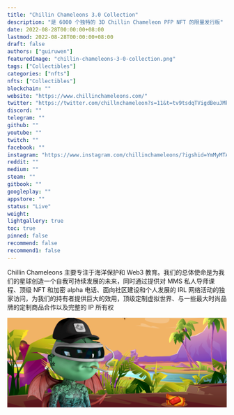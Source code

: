 ```yaml
---
title: "Chillin Chameleons 3.0 Collection"
description: "是 6000 个独特的 3D Chillin Chameleon PFP NFT 的限量发行版"
date: 2022-08-28T00:00:00+08:00
lastmod: 2022-08-28T00:00:00+08:00
draft: false
authors: ["guiruwen"]
featuredImage: "chillin-chameleons-3-0-collection.png"
tags: ["Collectibles"]
categories: ["nfts"]
nfts: ["Collectibles"]
blockchain: ""
website: "https://www.chillinchameleons.com/"
twitter: "https://twitter.com/chillnchameleon?s=11&t=tv9tsdqTVigdBeuJMkHp6Q"
discord: ""
telegram: ""
github: ""
youtube: ""
twitch: ""
facebook: ""
instagram: "https://www.instagram.com/chillinchameleons/?igshid=YmMyMTA2M2Y%3D"
reddit: ""
medium: ""
steam: ""
gitbook: ""
googleplay: ""
appstore: ""
status: "Live"
weight: 
lightgallery: true
toc: true
pinned: false
recommend: false
recommend1: false
---
```

Chillin Chameleons 主要专注于海洋保护和 Web3 教育。我们的总体使命是为我们的星球创造一个自我可持续发展的未来，同时通过提供对 MMS 私人导师课程、顶级 NFT 和加密 alpha 电话、面向社区建设和个人发展的 IRL 网络活动的独家访问，为我们的持有者提供巨大的效用，顶级定制虚拟世界、与一些最大时尚品牌的定制商品合作以及完整的 IP 所有权



![nft](01.png)